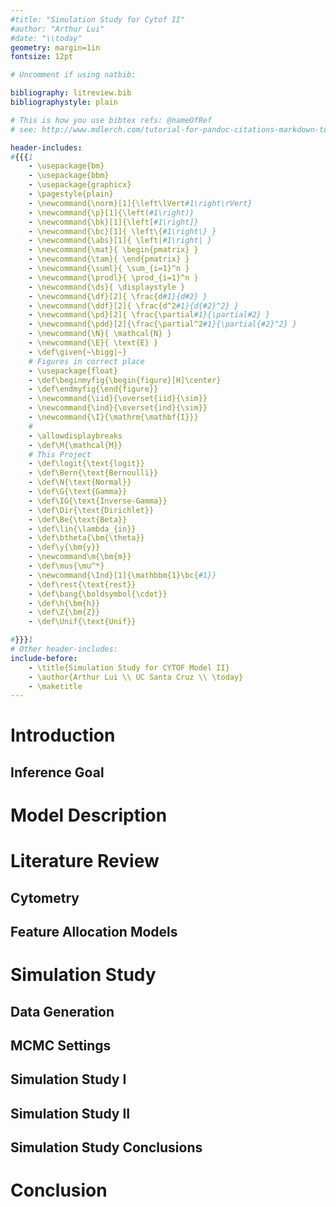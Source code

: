 ```yaml
---
#title: "Simulation Study for Cytof II"
#author: "Arthur Lui"
#date: "\\today"
geometry: margin=1in
fontsize: 12pt

# Uncomment if using natbib:

bibliography: litreview.bib
bibliographystyle: plain 

# This is how you use bibtex refs: @nameOfRef
# see: http://www.mdlerch.com/tutorial-for-pandoc-citations-markdown-to-latex.html

header-includes: 
#{{{1
    - \usepackage{bm}
    - \usepackage{bbm}
    - \usepackage{graphicx}
    - \pagestyle{plain}
    - \newcommand{\norm}[1]{\left\lVert#1\right\rVert}
    - \newcommand{\p}[1]{\left(#1\right)}
    - \newcommand{\bk}[1]{\left[#1\right]}
    - \newcommand{\bc}[1]{ \left\{#1\right\} }
    - \newcommand{\abs}[1]{ \left|#1\right| }
    - \newcommand{\mat}{ \begin{pmatrix} }
    - \newcommand{\tam}{ \end{pmatrix} }
    - \newcommand{\suml}{ \sum_{i=1}^n }
    - \newcommand{\prodl}{ \prod_{i=1}^n }
    - \newcommand{\ds}{ \displaystyle }
    - \newcommand{\df}[2]{ \frac{d#1}{d#2} }
    - \newcommand{\ddf}[2]{ \frac{d^2#1}{d{#2}^2} }
    - \newcommand{\pd}[2]{ \frac{\partial#1}{\partial#2} }
    - \newcommand{\pdd}[2]{\frac{\partial^2#1}{\partial{#2}^2} }
    - \newcommand{\N}{ \mathcal{N} }
    - \newcommand{\E}{ \text{E} }
    - \def\given{~\bigg|~}
    # Figures in correct place
    - \usepackage{float}
    - \def\beginmyfig{\begin{figure}[H]\center}
    - \def\endmyfig{\end{figure}}
    - \newcommand{\iid}{\overset{iid}{\sim}}
    - \newcommand{\ind}{\overset{ind}{\sim}}
    - \newcommand{\I}{\mathrm{\mathbf{I}}}
    #
    - \allowdisplaybreaks
    - \def\M{\mathcal{M}}
    # This Project
    - \def\logit{\text{logit}}
    - \def\Bern{\text{Bernoulli}}
    - \def\N{\text{Normal}}
    - \def\G{\text{Gamma}}
    - \def\IG{\text{Inverse-Gamma}}
    - \def\Dir{\text{Dirichlet}}
    - \def\Be{\text{Beta}}
    - \def\lin{\lambda_{in}}
    - \def\btheta{\bm{\theta}}
    - \def\y{\bm{y}}
    - \newcommand\m{\bm{m}}
    - \def\mus{\mu^*}
    - \newcommand{\Ind}[1]{\mathbbm{1}\bc{#1}}
    - \def\rest{\text{rest}}
    - \def\bang{\boldsymbol{\cdot}}
    - \def\h{\bm{h}}
    - \def\Z{\bm{Z}}
    - \def\Unif{\text{Unif}}

#}}}1
# Other header-includes:
include-before:
    - \title{Simulation Study for CYTOF Model II}
    - \author{Arthur Lui \\ UC Santa Cruz \\ \today}
    - \maketitle
---
```


[comment]: <> (%
  These are comments
%)

[comment]: <> (%
\abstract{
  PUT ABSTRACT HERE.
  \keywords{IBP, latent feature allocation model}
}
%)

# Introduction
<include file="includes/intro.md">

## Inference Goal
<include file="includes/inference_goals.md">



# Model Description
<include file="includes/model.md">



# Literature Review
<include file="includes/lit_review.md">



## Cytometry
<include file="includes/cytometry.md">

## Feature Allocation Models
<include file="includes/new_ibp.md">



# Simulation Study
<include file="includes/sim_study.md">

## Data Generation
<include file="includes/data_gen.md">

## MCMC Settings
<include file="includes/mcmc_settings.md">

## Simulation Study I
<include file="includes/sim_simple.md">

## Simulation Study II
<include file="includes/sim_complex.md">

## Simulation Study Conclusions
<include file="includes/sim_conclusion.md">

# Conclusion
<include file="includes/conclusion.md">

[//]: # (Footnotes:)

[comment]: <> (%
For figures and tables to stretch across two columns
use \begin{figure*} \end{figure*} and
\begin{table*}\end{table*}
Also, \begin{figure}[H] keeps figures close.
%)

